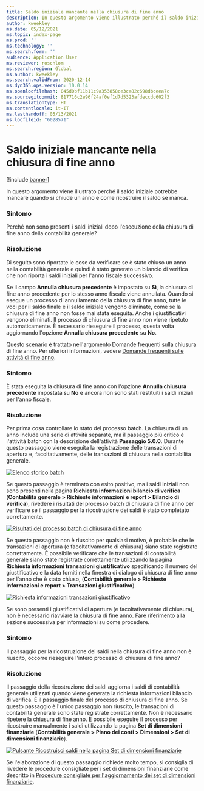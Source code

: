```yaml
---
title: Saldo iniziale mancante nella chiusura di fine anno
description: In questo argomento viene illustrato perché il saldo iniziale potrebbe mancare quando si chiude un anno e come ricostruire il saldo se manca.
author: kweekley
ms.date: 05/12/2021
ms.topic: index-page
ms.prod: ''
ms.technology: ''
ms.search.form: ''
audience: Application User
ms.reviewer: roschlom
ms.search.region: Global
ms.author: kweekley
ms.search.validFrom: 2020-12-14
ms.dyn365.ops.version: 10.0.14
ms.openlocfilehash: 045d0bf11b11c9a353858ce3ca82c698dbceea7c
ms.sourcegitcommit: 817716c2e96f24af0ef1d7d5323afdeccdc602f3
ms.translationtype: HT
ms.contentlocale: it-IT
ms.lasthandoff: 05/13/2021
ms.locfileid: "6028571"
---
```

# <a name="year-end-close-missing-opening-balances"></a>Saldo iniziale mancante nella chiusura di fine anno

[!include [banner](../includes/banner.md)]

In questo argomento viene illustrato perché il saldo iniziale potrebbe mancare quando si chiude un anno e come ricostruire il saldo se manca.

### <a name="symptom"></a>Sintomo

Perché non sono presenti i saldi iniziali dopo l'esecuzione della chiusura di fine anno della contabilità generale? 

### <a name="resolution"></a>Risoluzione

Di seguito sono riportate le cose da verificare se è stato chiuso un anno nella contabilità generale e quindi è stato generato un bilancio di verifica che non riporta i saldi iniziali per l'anno fiscale successivo.

Se il campo **Annulla chiusura precedente** è impostato su **Sì**, la chiusura di fine anno precedente per lo stesso anno fiscale viene annullata. Quando si esegue un processo di annullamento della chiusura di fine anno, tutte le voci per il saldo finale e il saldo iniziale vengono eliminate, come se la chiusura di fine anno non fosse mai stata eseguita. Anche i giustificativi vengono eliminati. Il processo di chiusura di fine anno non viene ripetuto automaticamente. È necessario rieseguire il processo, questa volta aggiornando l'opzione **Annulla chiusura precedente** su **No**.

Questo scenario è trattato nell'argomento Domande frequenti sulla chiusura di fine anno. Per ulteriori informazioni, vedere [Domande frequenti sulle attività di fine anno](faq-year-end-activities.md).

### <a name="symptom"></a>Sintomo

È stata eseguita la chiusura di fine anno con l'opzione **Annulla chiusura precedente** impostata su **No** e ancora non sono stati restituiti i saldi iniziali per l'anno fiscale.

### <a name="resolution"></a>Risoluzione

Per prima cosa controllare lo stato del processo batch. La chiusura di un anno include una serie di attività separate, ma il passaggio più critico è l'attività batch con la descrizione dell'attività **Passaggio 5.0.0**. Durante questo passaggio viene eseguita la registrazione delle transazioni di apertura e, facoltativamente, delle transazioni di chiusura nella contabilità generale. 

[![Elenco storico batch](./media/yec-mssng-open-blnces-01.png)](./media/yec-mssng-open-blnces-01.png)

Se questo passaggio è terminato con esito positivo, ma i saldi iniziali non sono presenti nella pagina **Richiesta informazioni bilancio di verifica** (**Contabilità generale > Richieste informazioni e report > Bilancio di verifica**), rivedere i risultati del processo batch di chiusura di fine anno per verificare se il passaggio per la ricostruzione dei saldi è stato completato correttamente.

[![Risultati del processo batch di chiusura di fine anno](./media/yec-mssng-open-blnces-02.png)](./media/yec-mssng-open-blnces-02.png)

Se questo passaggio non è riuscito per qualsiasi motivo, è probabile che le transazioni di apertura (e facoltativamente di chiusura) siano state registrate correttamente. È possibile verificare che le transazioni di contabilità generale siano state registrate correttamente utilizzando la pagina **Richiesta informazioni transazioni giustificativo** specificando il numero del giustificativo e la data forniti nella finestra di dialogo di chiusura di fine anno per l'anno che è stato chiuso, (**Contabilità generale > Richieste informazioni e report > Transazioni giustificativo**).

[![Richiesta informazioni transazioni giustificativo](./media/yec-mssng-open-blnces-03.png)](./media/yec-mssng-open-blnces-03.png)

Se sono presenti i giustificativi di apertura (e facoltativamente di chiusura), non è necessario riavviare la chiusura di fine anno. Fare riferimento alla sezione successiva per informazioni su come procedere.

### <a name="symptom"></a>Sintomo

Il passaggio per la ricostruzione dei saldi nella chiusura di fine anno non è riuscito, occorre rieseguire l'intero processo di chiusura di fine anno?

### <a name="resolution"></a>Risoluzione

Il passaggio della ricostruzione dei saldi aggiorna i saldi di contabilità generale utilizzati quando viene generata la richiesta informazioni bilancio di verifica.  È il passaggio finale del processo di chiusura di fine anno.  Se questo passaggio è l'unico passaggio non riuscito, le transazioni di contabilità generale sono state registrate correttamente.  Non è necessario ripetere la chiusura di fine anno. È possibile eseguire il processo per ricostruire manualmente i saldi utilizzando la pagina **Set di dimensioni finanziarie** (**Contabilità generale > Piano dei conti > Dimensioni > Set di dimensioni finanziarie**).

[![Pulsante Ricostruisci saldi nella pagina Set di dimensioni finanziarie](./media/yec-mssng-open-blnces-04.png)](./media/yec-mssng-open-blnces-04.png)

Se l'elaborazione di questo passaggio richiede molto tempo, si consiglia di rivedere le procedure consigliate per i set di dimensioni finanziarie come descritto in [Procedure consigliate per l'aggiornamento dei set di dimensioni finanziarie](https://community.dynamics.com/365/financeandoperations/b/dynamics-365-finance-blog/posts/best-practices-for-updating-financial-dimension-set-dimension-sets). 

